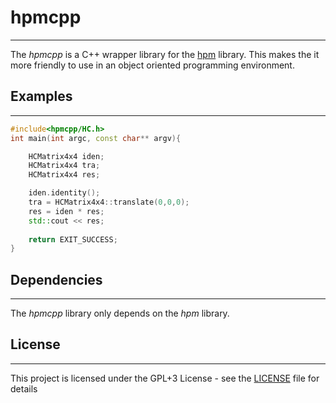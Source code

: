 # hpmcpp #
------
The *hpmcpp* is a C++ wrapper library for the [hpm](https://github.com/voldien/hpm) library. This makes the it more friendly to use in an object oriented programming environment.

## Examples ##
-----

```c++
#include<hpmcpp/HC.h>
int main(int argc, const char** argv){

	HCMatrix4x4 iden;
	HCMatrix4x4 tra;
	HCMatrix4x4 res;

	iden.identity();
	tra = HCMatrix4x4::translate(0,0,0);
	res = iden * res;
	std::cout << res;
	
	return EXIT_SUCCESS;
}
```

## Dependencies ##
----------------
The *hpmcpp* library only depends on the *hpm* library.

## License ##
-----
This project is licensed under the GPL+3 License - see the [LICENSE](LICENSE) file for details